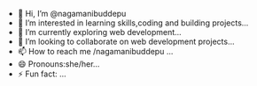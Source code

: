 - 👋 Hi, I’m @nagamanibuddepu
- 👀 I’m interested in learning skills,coding and building  projects...
- 🌱 I’m currently exploring web development...
- 💞️ I’m looking to collaborate on web development projects...
- 📫 How to reach me /nagamanibuddepu ...
- 😄 Pronouns:she/her...
- ⚡ Fun fact: ...

<!---
nagamanibuddepu/nagamanibuddepu is a ✨ special ✨ repository because its `README.md` (this file) appears on your GitHub profile.
You can click the Preview link to take a look at your changes.
--->
